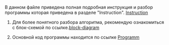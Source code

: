 В данном файле приведена полная подробная инструкция и разбор программы которая приведена в разделе "Instruction".
[Instruction](https://github.com/DenisovPavel/FirstTBlogControlTask/blob/main/Instruction.md)


1. Для более понятного разбора алгоритма, рекомендую ознакомиться с блок-схемой по ссылке.[block-diagram](https://github.com/DenisovPavel/FirstTBlogControlTask/blob/main/Block-Diagramm.md)


2. Основной код программы находится по ссылке 
[Programm](https://github.com/DenisovPavel/FirstTBlogControlTask/blob/main/Programm.md)